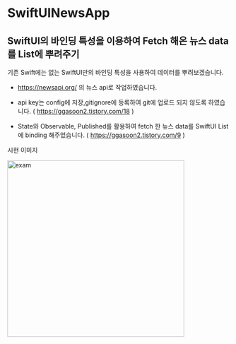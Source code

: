 # SwiftUINewsApp

## SwiftUI의 바인딩 특성을 이용하여 Fetch 해온 뉴스 data를 List에 뿌려주기

기존 Swift에는 없는 SwiftUI만의 바인딩 특성을 사용하여 데이터를 뿌려보겠습니다.

- https://newsapi.org/ 의 뉴스 api로 작업하였습니다.

- api key는 config에 저장,gitignore에 등록하여 git에 업로드 되지 않도록 하였습니다. ( https://ggasoon2.tistory.com/18 )

- State와 Observable, Published를 활용하여 fetch 한 뉴스 data를 SwiftUI List에 binding 해주었습니다. ( https://ggasoon2.tistory.com/9 )  

시현 이미지  

<img width="400" alt="exam" src="https://user-images.githubusercontent.com/37135479/139591528-a189d6e2-6c84-4243-849c-d94c34732626.png">
